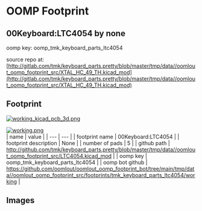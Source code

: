 # OOMP Footprint  
## 00Keyboard:LTC4054  by none  
  
oomp key: oomp_tmk_keyboard_parts_ltc4054  
  
source repo at: [http://gitlab.com/tmk/keyboard_parts.pretty/blob/master/tmp/data//oomlout_oomp_footprint_src/XTAL_HC_49_TH.kicad_mod](http://gitlab.com/tmk/keyboard_parts.pretty/blob/master/tmp/data//oomlout_oomp_footprint_src/XTAL_HC_49_TH.kicad_mod)  
## Footprint  
  
[![working_kicad_pcb_3d.png](working_kicad_pcb_3d_600.png)](working_kicad_pcb_3d.png)  
  
[![working.png](working_600.png)](working.png)  
| name | value | 
| --- | --- | 
| footprint name | 00Keyboard:LTC4054 | 
| footprint description | None | 
| number of pads | 5 | 
| github path | http://github.com/tmk/keyboard_parts.pretty/blob/master/tmp/data//oomlout_oomp_footprint_src/LTC4054.kicad_mod | 
| oomp key | oomp_tmk_keyboard_parts_ltc4054 | 
| oomp bot github | https://github.com/oomlout/oomlout_oomp_footprint_bot/tree/main/tmp/data//oomlout_oomp_footprint_src/footprints/tmk_keyboard_parts_ltc4054/working | 
## Images  
